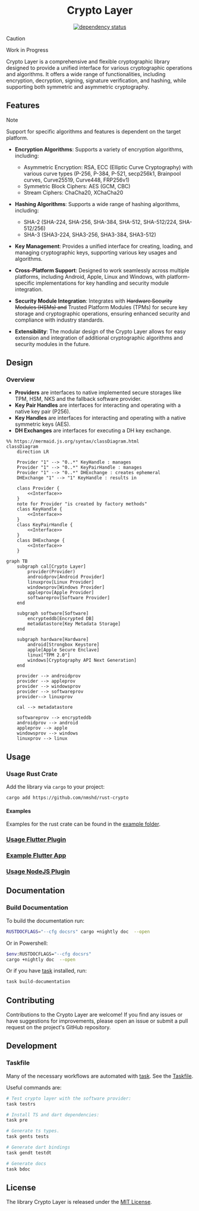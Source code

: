 <div align="center">

# Crypto Layer

[![dependency status](https://deps.rs/repo/github/nmshd/rust-crypto/status.svg)](https://deps.rs/repo/github/nmshd/rust-crypto)

</div>

> [!CAUTION]
> Work in Progress

Crypto Layer is a comprehensive and flexible cryptographic library designed to provide a unified interface for various cryptographic operations and algorithms.
It offers a wide range of functionalities, including encryption, decryption, signing, signature verification, and hashing, while supporting both symmetric and asymmetric cryptography.


## Features

> [!NOTE]
> Support for specific algorithms and features is dependent on the target platform.

- **Encryption Algorithms**: Supports a variety of encryption algorithms, including:

  - Asymmetric Encryption: RSA, ECC (Elliptic Curve Cryptography) with various curve types (P-256, P-384, P-521, secp256k1, Brainpool curves, Curve25519, Curve448, FRP256v1)
  - Symmetric Block Ciphers: AES (GCM, CBC)
  - Stream Ciphers: ChaCha20, XChaCha20

- **Hashing Algorithms**: Supports a wide range of hashing algorithms, including:

  - SHA-2 (SHA-224, SHA-256, SHA-384, SHA-512, SHA-512/224, SHA-512/256)
  - SHA-3 (SHA3-224, SHA3-256, SHA3-384, SHA3-512)

- **Key Management**: Provides a unified interface for creating, loading, and managing cryptographic keys, supporting various key usages and algorithms.

- **Cross-Platform Support**: Designed to work seamlessly across multiple platforms, including Android, Apple, Linux and Windows, with platform-specific implementations for key handling and security module integration.

- **Security Module Integration**: Integrates with ~~Hardware Security Modules (HSMs) and~~ Trusted Platform Modules (TPMs) for secure key storage and cryptographic operations, ensuring enhanced security and compliance with industry standards.

- **Extensibility**: The modular design of the Crypto Layer allows for easy extension and integration of additional cryptographic algorithms and security modules in the future.


## Design

### Overview

- **Providers** are interfaces to native implemented secure storages like TPM, HSM, NKS and the fallback software provider.
- **Key Pair Handles** are interfaces for interacting and operating with a native key pair (P256).
- **Key Handles** are interfaces for interacting and operating with a native symmetric keys (AES).
- **DH Exchanges** are interfaces for executing a DH key exchange.

```mermaid
%% https://mermaid.js.org/syntax/classDiagram.html
classDiagram
    direction LR

    Provider "1" --> "0..*" KeyHandle : manages
    Provider "1" --> "0..*" KeyPairHandle : manages
    Provider "1" --> "0..*" DHExchange : creates ephemeral
    DHExchange "1" --> "1" KeyHandle : results in

    class Provider {
        <<Interface>>
    }
    note for Provider "is created by factory methods"
    class KeyHandle {
        <<Interface>>  
    }
    class KeyPairHandle {
        <<Interface>>  
    }
    class DHExchange {
        <<Interface>> 
    }
```

```mermaid
graph TB
    subgraph cal[Crypto Layer]
        provider(Provider)
        androidprov[Android Provider]
        linuxprov[Linux Provider]
        windowsprov[Windows Provider]
        appleprov[Apple Provider]
        softwareprov[Software Provider]
    end

    subgraph software[Software]
        encrypteddb[Encrypted DB]
        metadatastore[Key Metadata Storage]
    end

    subgraph hardware[Hardware]
        android[Strongbox Keystore]
        apple[Apple Secure Enclave]
        linux["TPM 2.0"]
        windows[Cryptography API Next Generation]
    end

    provider --> androidprov
    provider --> appleprov
    provider --> windowsprov
    provider --> softwareprov
    provider--> linuxprov

    cal --> metadatastore

    softwareprov --> encrypteddb
    androidprov --> android
    appleprov --> apple
    windowsprov --> windows
    linuxprov --> linux
```


## Usage

### Usage Rust Crate

Add the library via `cargo` to your project:
```
cargo add https://github.com/nmshd/rust-crypto
```

#### Examples

Examples for the rust crate can be found in the [example folder](./examples/).


### [Usage Flutter Plugin](./flutter_plugin/README.md)

### [Example Flutter App](./flutter_app/README.md)

### [Usage NodeJS Plugin](https://github.com/nmshd/crypto-layer-node)

## Documentation

### Build Documentation

To build the documentation run:
```sh
RUSTDOCFLAGS="--cfg docsrs" cargo +nightly doc  --open
```
Or in Powershell:
```sh
$env:RUSTDOCFLAGS="--cfg docsrs"
cargo +nightly doc  --open
```

Or if you have [task](https://taskfile.dev/) installed, run:
```sh
task build-documentation
```

## Contributing

Contributions to the Crypto Layer are welcome!
If you find any issues or have suggestions for improvements, please open an issue or submit a pull request on the project's GitHub repository.

## Development

### Taskfile

Many of the necessary workflows are automated with [task](https://taskfile.dev/).
See the [Taskfile](./Taskfile.yml).

Useful commands are:
```sh
# Test crypto layer with the software provider:
task testrs

# Install TS and dart dependencies:
task pre

# Generate ts types.
task gents tests

# Generate dart bindings
task gendt testdt

# Generate docs
task bdoc
```



## License

The library Crypto Layer is released under the [MIT License](LICENSE).
